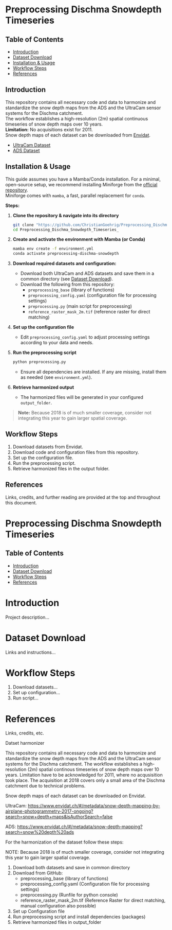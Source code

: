 # Preprocessing Dischma Snowdepth Timeseries

## Table of Contents

- [Introduction](#introduction)
- [Dataset Download](#dataset-download)
- [Installation & Usage](#installation--usage)
- [Workflow Steps](#workflow-steps)
- [References](#references)

## Introduction

This repository contains all necessary code and data to harmonize and standardize the snow depth maps from the ADS and the UltraCam sensor systems for the Dischma catchment.  
The workflow establishes a high-resolution (2m) spatial continuous timeseries of snow depth maps over 10 years.  
**Limitation:** No acquisitions exist for 2011.  
Snow depth maps of each dataset can be downloaded from [Envidat](https://www.envidat.ch/).

- [UltraCam Dataset](https://www.envidat.ch/#/metadata/snow-depth-mapping-by-airplane-photogrammetry-2017-ongoing?search=snow+depth+maps&isAuthorSearch=false)
- [ADS Dataset](https://www.envidat.ch/#/metadata/snow-depth-mapping?search=snow%20depth%20ads)

## Installation & Usage

This guide assumes you have a Mamba/Conda installation. For a minimal, open-source setup, we recommend installing Miniforge from the [official repository](https://github.com/conda-forge/miniforge).  
Miniforge comes with `mamba`, a fast, parallel replacement for `conda`.

**Steps:**

1. **Clone the repository & navigate into its directory**
    ```sh
    git clone "https://github.com/ChristianGoehrig/Preprocessing_Dischma_Snowdepth_Timeseries_.git"
    cd Preprocessing_Dischma_Snowdepth_Timeseries_
    ```

2. **Create and activate the environment with Mamba (or Conda)**
    ```sh
    mamba env create -f environment.yml
    conda activate preprocessing-dischma-snowdepth
    ```

3. **Download required datasets and configuration:**
    - Download both UltraCam and ADS datasets and save them in a common directory (see [Dataset Download](#dataset-download)).
    - Download the following from this repository:
        - `preprocessing_base` (library of functions)
        - `preprocessing_config.yaml` (configuration file for processing settings)
        - `preprocessing.py` (main script for preprocessing)
        - `reference_raster_mask_2m.tif` (reference raster for direct matching)

4. **Set up the configuration file**
    - Edit `preprocessing_config.yaml` to adjust processing settings according to your data and needs.

5. **Run the preprocessing script**
    ```sh
    python preprocessing.py
    ```
    - Ensure all dependencies are installed. If any are missing, install them as needed (see `environment.yml`).

6. **Retrieve harmonized output**
    - The harmonized files will be generated in your configured `output_folder`.

> **Note:** Because 2018 is of much smaller coverage, consider not integrating this year to gain larger spatial coverage.

## Workflow Steps

1. Download datasets from Envidat.
2. Download code and configuration files from this repository.
3. Set up the configuration file.
4. Run the preprocessing script.
5. Retrieve harmonized files in the output folder.

## References

Links, credits, and further reading are provided at the top and throughout this document.
# Preprocessing Dischma Snowdepth Timeseries

## Table of Contents

- [Introduction](#introduction)
- [Dataset Download](#dataset-download)
- [Workflow Steps](#workflow-steps)
- [References](#references)

# Introduction

Project description...

# Dataset Download

Links and instructions...

# Workflow Steps

1. Download datasets...
2. Set up configuration...
3. Run script...

# References

Links, credits, etc.




Datset harmonizer

This repository contains all necessary code and data to harmonize and standardize the snow depth maps from the ADS and the UltraCam sensor systems for the Dischma catchment.
The workflow establishes a high-resolution (2m) spatial continous timeseries of snow depth maps over 10 years. Limitation have to be acknowledged for 2011, where no acqusisition took place. The acquisition at 2018 covers only a small area of the Dischma catchment due to technical problems. 

Snow depth maps of each dataset can be downloaded on Envidat.

UltraCam: https://www.envidat.ch/#/metadata/snow-depth-mapping-by-airplane-photogrammetry-2017-ongoing?search=snow+depth+maps&isAuthorSearch=false

ADS: https://www.envidat.ch/#/metadata/snow-depth-mapping?search=snow%20depth%20ads



For the harmonization of the dataset follow these steps:

NOTE: Because 2018 is of much smaller coverage, consider not integrating this year to gain larger spatial coverage.

1. Download both datasets and save in common directory
2. Download from GitHub:
   - preprocessing_base (library of functions)
   - preprocessing_config.yaml (Configuration file for processing settings)
   - preprocessing.py (Runfile for python console)
   - reference_raster_mask_2m.tif (Reference Raster for direct matching, manual configuration also possible)
3. Set up Configuration file
4. Run preprocessing script and install dependencies (packages)
5. Retrieve harmonized files in output_folder
